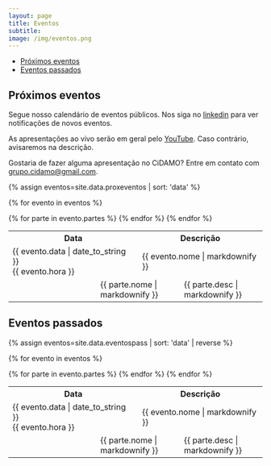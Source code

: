 ```yaml
---
layout: page
title: Eventos
subtitle:
image: /img/eventos.png
---
```


- [Próximos eventos](#próximos-eventos)
- [Eventos passados](#eventos-passados)

## Próximos eventos

Segue nosso calendário de eventos públicos. Nos siga no [linkedin](https://linkedin.com/company/grupo-cidamo) para ver notificações de novos eventos.

As apresentações ao vivo serão em geral pelo [YouTube](https://youtube.com/AbelSiqueira). Caso contrário, avisaremos na descrição.

Gostaria de fazer alguma apresentação no CiDAMO? Entre em contato com grupo.cidamo@gmail.com.

{% assign eventos=site.data.proxeventos | sort: 'data' %}
<table class="eventos">
  <tr>
    <th colspan="2"> Data </th>
    <th colspan="2"> Descrição </th>
  </tr>

{% for evento in eventos %}
  <tr class="evento-main">
    <td colspan="2"> {{ evento.data | date_to_string }} <br> {{ evento.hora }} </td>
    <td colspan="2"> {{ evento.nome | markdownify }} </td>
  </tr>
  {% for parte in evento.partes %}
  <tr class="evento-sub">
    <td> </td>
    <td colspan="2"> {{ parte.nome | markdownify }} </td>
    <td> {{ parte.desc | markdownify }} </td>
  </tr>
  {% endfor %}
{% endfor %}
</table>

## Eventos passados

{% assign eventos=site.data.eventospass | sort: 'data' | reverse %}
<table class="eventos">
  <tr>
    <th colspan="2"> Data </th>
    <th colspan="2"> Descrição </th>
  </tr>

{% for evento in eventos %}
  <tr class="evento-main">
    <td colspan="2"> {{ evento.data | date_to_string }} <br> {{ evento.hora }} </td>
    <td colspan="2"> {{ evento.nome | markdownify }} </td>
  </tr>
  {% for parte in evento.partes %}
  <tr class="evento-sub">
    <td> </td>
    <td colspan="2"> {{ parte.nome | markdownify }} </td>
    <td> {{ parte.desc | markdownify }} </td>
  </tr>
  {% endfor %}
{% endfor %}
</table>

